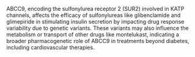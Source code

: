 ABCC9, encoding the sulfonylurea receptor 2 (SUR2) involved in KATP channels, affects the efficacy of sulfonylureas like glibenclamide and glimepiride in stimulating insulin secretion by impacting drug response variability due to genetic variants. These variants may also influence the metabolism or transport of other drugs like montelukast, indicating a broader pharmacogenetic role of ABCC9 in treatments beyond diabetes, including cardiovascular therapies.